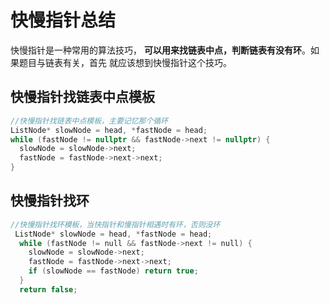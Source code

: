 # 快慢指针总结

快慢指针是一种常用的算法技巧， __可以用来找链表中点，判断链表有没有环__。如果题目与链表有关，首先 就应该想到快慢指针这个技巧。

## 快慢指针找链表中点模板 

```cpp
//快慢指针找链表中点模板，主要记忆那个循环
ListNode* slowNode = head, *fastNode = head;
while (fastNode != nullptr && fastNode->next != nullptr) {
  slowNode = slowNode->next;
  fastNode = fastNode->next->next;
}
```

## 快慢指针找环

```cpp
//快慢指针找环模板，当快指针和慢指针相遇时有环，否则没环
 ListNode* slowNode = head, *fastNode = head;
  while (fastNode != null && fastNode->next != null) {
    slowNode = slowNode->next;
    fastNode = fastNode->next->next;
    if (slowNode == fastNode) return true;
  }
  return false;
```